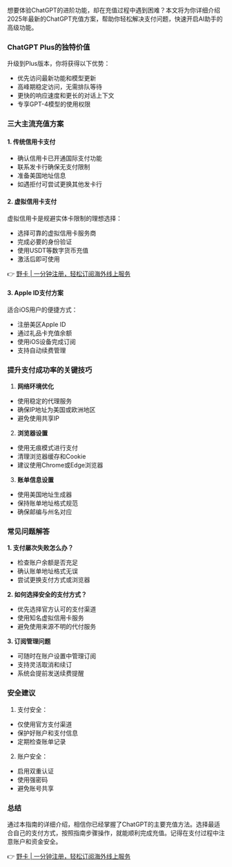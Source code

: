 想要体验ChatGPT的进阶功能，却在充值过程中遇到困难？本文将为你详细介绍2025年最新的ChatGPT充值方案，帮助你轻松解决支付问题，快速开启AI助手的高级功能。

### ChatGPT Plus的独特价值

升级到Plus版本，你将获得以下优势：
- 优先访问最新功能和模型更新
- 高峰期稳定访问，无需排队等待
- 更快的响应速度和更长的对话上下文
- 专享GPT-4模型的使用权限

### 三大主流充值方案

#### 1. 传统信用卡支付
- 确认信用卡已开通国际支付功能
- 联系发卡行确保无支付限制
- 准备美国地址信息
- 如遇拒付可尝试更换其他发卡行

#### 2. 虚拟信用卡支付
虚拟信用卡是规避实体卡限制的理想选择：
- 选择可靠的虚拟信用卡服务商
- 完成必要的身份验证
- 使用USDT等数字货币充值
- 激活后即可使用

👉 [野卡 | 一分钟注册，轻松订阅海外线上服务](https://bit.ly/bewildcard)

#### 3. Apple ID支付方案
适合iOS用户的便捷方式：
- 注册美区Apple ID
- 通过礼品卡充值余额
- 使用iOS设备完成订阅
- 支持自动续费管理

### 提升支付成功率的关键技巧

1. **网络环境优化**
- 使用稳定的代理服务
- 确保IP地址为美国或欧洲地区
- 避免使用共享IP

2. **浏览器设置**
- 使用无痕模式进行支付
- 清理浏览器缓存和Cookie
- 建议使用Chrome或Edge浏览器

3. **账单信息设置**
- 使用美国地址生成器
- 保持账单地址格式规范
- 确保邮编与州名对应

### 常见问题解答

**1. 支付屡次失败怎么办？**
- 检查账户余额是否充足
- 确认账单地址格式无误
- 尝试更换支付方式或浏览器

**2. 如何选择安全的支付方式？**
- 优先选择官方认可的支付渠道
- 使用知名虚拟信用卡服务
- 避免使用来源不明的代付服务

**3. 订阅管理问题**
- 可随时在账户设置中管理订阅
- 支持灵活取消和续订
- 系统会提前发送续费提醒

### 安全建议

1. 支付安全：
- 仅使用官方支付渠道
- 保护好账户和支付信息
- 定期检查账单记录

2. 账户安全：
- 启用双重认证
- 使用强密码
- 避免账号共享

### 总结

通过本指南的详细介绍，相信你已经掌握了ChatGPT的主要充值方法。选择最适合自己的支付方式，按照指南步骤操作，就能顺利完成充值。记得在支付过程中注意账户和资金安全。

👉 [野卡 | 一分钟注册，轻松订阅海外线上服务](https://bit.ly/bewildcard)